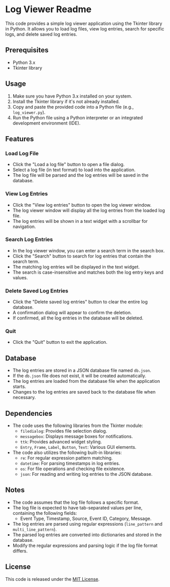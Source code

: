 # Log Viewer Readme

This code provides a simple log viewer application using the Tkinter library in Python. It allows you to load log files, view log entries, search for specific logs, and delete saved log entries.

## Prerequisites
- Python 3.x
- Tkinter library

## Usage
1. Make sure you have Python 3.x installed on your system.
2. Install the Tkinter library if it's not already installed.
3. Copy and paste the provided code into a Python file (e.g., `log_viewer.py`).
4. Run the Python file using a Python interpreter or an integrated development environment (IDE).

## Features

### Load Log File
- Click the "Load a log file" button to open a file dialog.
- Select a log file (in text format) to load into the application.
- The log file will be parsed and the log entries will be saved in the database.

### View Log Entries
- Click the "View log entries" button to open the log viewer window.
- The log viewer window will display all the log entries from the loaded log file.
- The log entries will be shown in a text widget with a scrollbar for navigation.

### Search Log Entries
- In the log viewer window, you can enter a search term in the search box.
- Click the "Search" button to search for log entries that contain the search term.
- The matching log entries will be displayed in the text widget.
- The search is case-insensitive and matches both the log entry keys and values.

### Delete Saved Log Entries
- Click the "Delete saved log entries" button to clear the entire log database.
- A confirmation dialog will appear to confirm the deletion.
- If confirmed, all the log entries in the database will be deleted.

### Quit
- Click the "Quit" button to exit the application.

## Database
- The log entries are stored in a JSON database file named `db.json`.
- If the `db.json` file does not exist, it will be created automatically.
- The log entries are loaded from the database file when the application starts.
- Changes to the log entries are saved back to the database file when necessary.

## Dependencies
- The code uses the following libraries from the Tkinter module:
  - `filedialog`: Provides file selection dialog.
  - `messagebox`: Displays message boxes for notifications.
  - `ttk`: Provides advanced widget styling.
  - `Entry`, `Frame`, `Label`, `Button`, `Text`: Various GUI elements.
- The code also utilizes the following built-in libraries:
  - `re`: For regular expression pattern matching.
  - `datetime`: For parsing timestamps in log entries.
  - `os`: For file operations and checking file existence.
  - `json`: For reading and writing log entries to the JSON database.

## Notes
- The code assumes that the log file follows a specific format.
- The log file is expected to have tab-separated values per line, containing the following fields:
  - Event Type, Timestamp, Source, Event ID, Category, Message.
- The log entries are parsed using regular expressions (`line_pattern` and `multi_line_pattern`).
- The parsed log entries are converted into dictionaries and stored in the database.
- Modify the regular expressions and parsing logic if the log file format differs.

## License
This code is released under the [MIT License](https://opensource.org/licenses/MIT).
